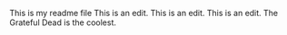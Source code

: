 This is my readme file
This is an edit.
This is an edit.
This is an edit.
The Grateful Dead is the coolest.
